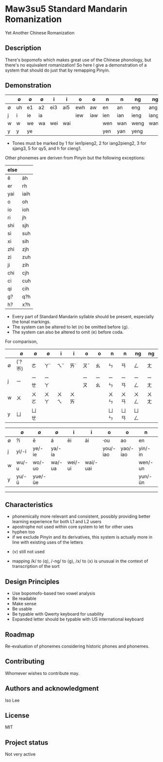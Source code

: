 # Maw3su5 Standard Mandarin Romanization

Yet Another Chinese Romanization

## Description

There's bopomofo which makes great use of the Chinese phonology, but there's no equivalent romanization! So here I give a demonstration of a system that should do just that by remapping Pinyin.

## Demonstration

|  | ∅ | ∅ | ∅ | i | i | o | o | n | n | ng | ng |
| - | - | - | - | - | - | - | - | - | - | - | - |
| ∅ | uh | e1 | a2 | ei3 | ai5 | ewh | aw | en | an | eng | ang |
| j | i | ie | ia | | | iew | iaw | ien | ian | ieng | iang |
| w | w | we | wa | wei | wai | | | wen | wan | weng | wang |
| y | y | ye | | | | | | yen | yan | yeng | |

* Tones must be marked by 1 for ien1pieng2, 2 for iang2pieng2, 3 for sjang3, 5 for qy5, and h for cieng1.

Other phonemes are deriven from Pinyin but the following exceptions:

| else | |
| - | - |
| ê | äh |
| er | rh |
| yai | iaih |
| o | oh |
| io | ioh |
| ri | jh |
| shi | sjh |
| si | suh |
| xi | sih |
| zhi | zjh |
| zi | zuh |
| ji | zih |
| chi | cjh |
| ci | cuh |
| qi | cih |
| g? | q?h |
| h? | x?h |

* Every part of Standard Mandarin syllable should be present, especially the tonal markings.
* The system can be altered to let ⟨n⟩ be omitted before ⟨g⟩.
* The system can also be altered to omit ⟨e⟩ before coda.

For comparison,

|  | ∅ | ∅ | ∅ | i | i | o | o | n | n | ng | ng |
| - | - | - | - | - | - | - | - | - | - | - | - |
| ∅ | (˙?ㄭ) | ㄜ | ㄚˊ | ㄟˇ | ㄞˋ | ㄡˉ | ㄠ | ㄣ | ㄢ | ㄥ | ㄤ |
| j | ㄧ | ㄧㄝ | ㄧㄚ | | | ㄧㄡ | ㄧㄠ | ㄧㄣ | ㄧㄢ | ㄧㄥ | ㄧㄤ |
| w | ㄨ | ㄨㄛ | ㄨㄚ | ㄨㄟ | ㄨㄞ | | | ㄨㄣ | ㄨㄢ | ㄨㄥ | ㄨㄤ |
| y | ㄩ | ㄩㄝ | | | | | | ㄩㄣ | ㄩㄢ | ㄩㄥ | |

|  | ∅ | ∅ | ∅ | i | i | o | o | n | n | ng | ng |
| - | - | - | - | - | - | - | - | - | - | - | - |
| ∅ | ?i | ē | á | ěi | ài | ·ou | ao | en | an | eng | ang |
| j | yi/-i | ye/-ie | ya/-ia | | | you/-iao | yao/-iao | yin/-in | yan/-ian | ying/-ing | yang/-iang |
| w | wu/-u | wo/-uo | wa/-ua | wei/-ui | wai/-uai | | | wen/-un | wan/-uan | weng/-ong | wang/-uang |
| y | yu/-ü | yue/-üe | | | | | | yun/-ün | yuan/-üan | yong/-iong | |

***

## Characteristics
+ phonemically more relevant and consistent, possibly providing better learning experience for both L1 and L2 users
+ apostrophe not used within core system to let for other uses
+ hyphen too
+ if we exclude Pinyin and its derivatives, this system is actually more in line with existing uses of the letters

* ⟨v⟩ still not used

- mapping /k/ to ⟨q⟩, /-ng/ to ⟨g⟩, /x/ to ⟨x⟩ is unusual in the context of transcription of the sort

## Design Principles
* Use bopomofo-based two vowel analysis 
* Be readable
* Make sense
* Be usable
* Be typable with Qwerty keyboard for usability
* Expanded letter should be typable with US international keyboard

## Roadmap
Re-evaluation of phonemes considering historic phones and phonemes.

## Contributing
Whomever wishes to contribute may.

## Authors and acknowledgment
Iso Lee

## License
MIT

## Project status
Not very active
